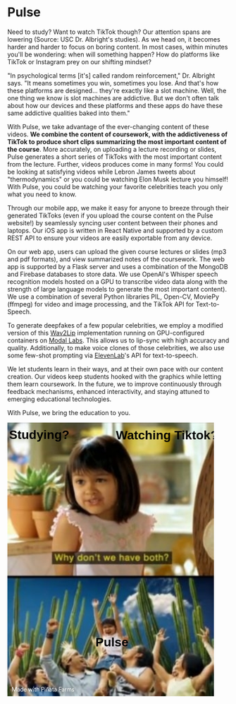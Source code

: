 # Pulse

Need to study? Want to watch TikTok though? Our attention spans are lowering (Source: USC Dr. Albright's studies). As we head on, it becomes harder and harder to focus on boring content. In most cases, within minutes you'll be wondering: when will something happen? How do platforms like TikTok or Instagram prey on our shifting mindset?

"In psychological terms [it's] called random reinforcement," Dr. Albright says. "It means sometimes you win, sometimes you lose. And that's how these platforms are designed... they're exactly like a slot machine. Well, the one thing we know is slot machines are addictive. But we don't often talk about how our devices and these platforms and these apps do have these same addictive qualities baked into them."

With Pulse, we take advantage of the ever-changing content of these videos. **We combine the content of coursework, with the addictiveness of TikTok to produce short clips summarizing the most important content of the course**. More accurately, on uploading a lecture recording or slides, Pulse generates a short series of TikToks with the most important content from the lecture. Further, videos produces come in many forms! You could be looking at satisfying videos while Lebron James tweets about "thermodynamics" or you could be watching Elon Musk lecture you himself! With Pulse, you could be watching your favorite celebrities teach you only what you need to know. 

Through our mobile app, we make it easy for anyone to breeze through their generated TikToks (even if you upload the course content on the Pulse website!) by seamlessly syncing user content between their phones and laptops. Our iOS app is written in React Native and supported by a custom REST API to ensure your videos are easily exportable from any device. 

On our web app, users can upload the given course lectures or slides (mp3 and pdf formats), and view summarized notes of the coursework. The web app is supported by a Flask server and uses a combination of the MongoDB and Firebase databases to store data. We use OpenAI's Whisper speech recognition models hosted on a GPU to transcribe video data along with the strength of large language models to generate the most important content). We use a combination of several Python libraries PIL, Open-CV, MoviePy (ffmpeg) for video and image processing, and the TikTok API for Text-to-Speech. 

To generate deepfakes of a few popular celebrities, we employ a modified version of this [Wav2Lip](https://github.com/Rudrabha/Wav2Lip?tab=readme-ov-file) implementation running on GPU-configured containers on [Modal Labs](https://modal.com/). This allows us to lip-sync with high accuracy and quality. Additionally, to make voice clones of those celebrities, we also use some few-shot prompting via [ElevenLab](https://elevenlabs.io/)'s API for text-to-speech. 

We let students learn in their ways, and at their own pace with our content creation. Our videos keep students hooked with the graphics while letting them learn coursework. In the future, we to improve continuously through feedback mechanisms, enhanced interactivity, and staying attuned to emerging educational technologies.

With Pulse, we bring the education to you. 

![Meme](./pulse/public/WhyNotBothMeme.png)

